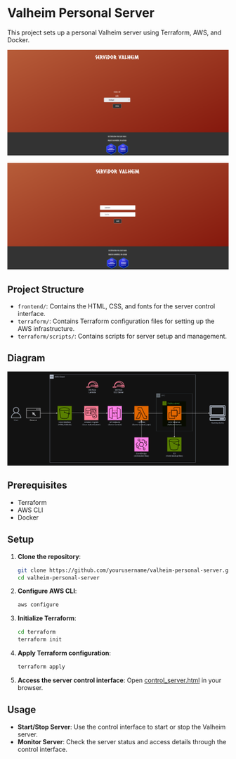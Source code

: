 # Valheim Personal Server

This project sets up a personal Valheim server using Terraform, AWS, and Docker.

![alt text](login-page.png)

![alt text](control-page.png)

## Project Structure

- `frontend/`: Contains the HTML, CSS, and fonts for the server control interface.
- `terraform/`: Contains Terraform configuration files for setting up the AWS infrastructure.
- `terraform/scripts/`: Contains scripts for server setup and management.

## Diagram

![alt text](valheim-server-diagram.jpg)

## Prerequisites

- Terraform
- AWS CLI
- Docker

## Setup

1. **Clone the repository**:
    ```sh
    git clone https://github.com/yourusername/valheim-personal-server.git
    cd valheim-personal-server
    ```

2. **Configure AWS CLI**:
    ```sh
    aws configure
    ```

3. **Initialize Terraform**:
    ```sh
    cd terraform
    terraform init
    ```

4. **Apply Terraform configuration**:
    ```sh
    terraform apply
    ```

5. **Access the server control interface**:
    Open [control_server.html](http://_vscodecontentref_/1) in your browser.

## Usage

- **Start/Stop Server**: Use the control interface to start or stop the Valheim server.
- **Monitor Server**: Check the server status and access details through the control interface.
